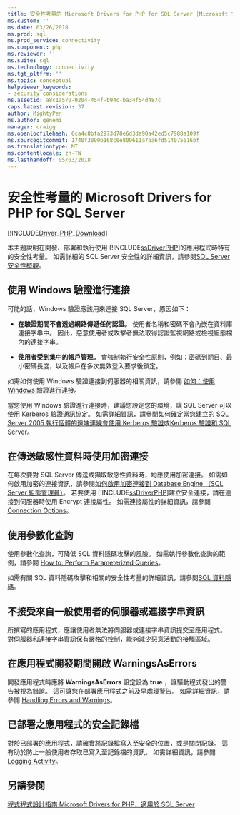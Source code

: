 ```yaml
---
title: 安全性考量的 Microsoft Drivers for PHP for SQL Server |Microsoft 文件
ms.custom: ''
ms.date: 03/26/2018
ms.prod: sql
ms.prod_service: connectivity
ms.component: php
ms.reviewer: ''
ms.suite: sql
ms.technology: connectivity
ms.tgt_pltfrm: ''
ms.topic: conceptual
helpviewer_keywords:
- security considerations
ms.assetid: a8c1a570-9204-454f-b94c-ba34f54d487c
caps.latest.revision: 37
author: MightyPen
ms.author: genemi
manager: craigg
ms.openlocfilehash: 6ca4c8bfa2973d78e6d3da90a42ed5c7988a109f
ms.sourcegitcommit: 1740f3090b168c0e809611a7aa6fd514075616bf
ms.translationtype: MT
ms.contentlocale: zh-TW
ms.lasthandoff: 05/03/2018
---
```

# <a name="security-considerations-for-the-microsoft-drivers-for-php-for-sql-server"></a>安全性考量的 Microsoft Drivers for PHP for SQL Server
[!INCLUDE[Driver_PHP_Download](../../includes/driver_php_download.md)]

本主題說明在開發、部署和執行使用 [!INCLUDE[ssDriverPHP](../../includes/ssdriverphp_md.md)]的應用程式時特有的安全性考量。 如需詳細的 SQL Server 安全性的詳細資訊，請參閱[SQL Server 安全性概觀](https://docs.microsoft.com/dotnet/framework/data/adonet/sql/overview-of-sql-server-security)。  
  
## <a name="connect-using-windows-authentication"></a>使用 Windows 驗證進行連接  
可能的話，Windows 驗證應該用來連接 SQL Server，原因如下：  
  
-   **在驗證期間不會透過網路傳遞任何認證。** 使用者名稱和密碼不會內嵌在資料庫連接字串中。 因此，惡意使用者或攻擊者無法取得認證監視網路或檢視組態檔內的連接字串。  
  
-   **使用者受到集中的帳戶管理。** 會強制執行安全性原則，例如；密碼到期日、最小密碼長度，以及帳戶在多次無效登入要求後鎖定。  
  
如需如何使用 Windows 驗證連接到伺服器的相關資訊，請參閱 [如何：使用 Windows 驗證進行連接](../../connect/php/how-to-connect-using-windows-authentication.md)。  
  
當您使用 Windows 驗證進行連接時，建議您設定您的環境，讓 SQL Server 可以使用 Kerberos 驗證通訊協定。 如需詳細資訊，請參閱[如何確定當您建立的 SQL Server 2005 執行個體的遠端連線會使用 Kerberos 驗證](https://support.microsoft.com/en-ca/help/909801/how-to-make-sure-that-you-are-using-kerberos-authentication-when-you-c)或[Kerberos 驗證和 SQL Server](https://msdn.microsoft.com/library/cc280744.aspx)。  
  
## <a name="use-encrypted-connections-when-transferring-sensitive-data"></a>在傳送敏感性資料時使用加密連接  
在每次要對 SQL Server 傳送或擷取敏感性資料時，均應使用加密連接。 如需如何啟用加密的連接資訊，請參閱[如何啟用加密連接到 Database Engine （SQL Server 組態管理員）](../../database-engine/configure-windows/enable-encrypted-connections-to-the-database-engine.md)。 若要使用 [!INCLUDE[ssDriverPHP](../../includes/ssdriverphp_md.md)]建立安全連接，請在連接到伺服器時使用 Encrypt 連接屬性。 如需連接屬性的詳細資訊，請參閱 [Connection Options](../../connect/php/connection-options.md)。  
  
## <a name="use-parameterized-queries"></a>使用參數化查詢  
使用參數化查詢，可降低 SQL 資料隱碼攻擊的風險。 如需執行參數化查詢的範例，請參閱 [How to: Perform Parameterized Queries](../../connect/php/how-to-perform-parameterized-queries.md)。  
  
如需有關 SQL 資料隱碼攻擊和相關的安全性考量的詳細資訊，請參閱[SQL 資料隱碼](https://msdn.microsoft.com/library/ms161953.aspx)。  
  
## <a name="do-not-accept-server-or-connection-string-information-from-end-users"></a>不接受來自一般使用者的伺服器或連接字串資訊  
所撰寫的應用程式，應讓使用者無法將伺服器或連接字串資訊提交至應用程式。 對伺服器和連接字串資訊保有嚴格的控制，能夠減少惡意活動的接觸區域。  
  
## <a name="turn-warningsaserrors-on-during-application-development"></a>在應用程式開發期間開啟 WarningsAsErrors  
開發應用程式時應將 **WarningsAsErrors** 設定設為 **true** ，讓驅動程式發出的警告被視為錯誤。 這可讓您在部署應用程式之前及早處理警告。 如需詳細資訊，請參閱 [Handling Errors and Warnings](../../connect/php/handling-errors-and-warnings.md)。  
  
## <a name="secure-logs-for-deployed-application"></a>已部署之應用程式的安全記錄檔  
對於已部署的應用程式，請確實將記錄檔寫入至安全的位置，或是關閉記錄。 這有助於防止一般使用者存取已寫入至記錄檔的資訊。 如需詳細資訊，請參閱 [Logging Activity](../../connect/php/logging-activity.md)。  
  
## <a name="see-also"></a>另請參閱  
[程式程式設計指南 Microsoft Drivers for PHP，適用於 SQL Server](../../connect/php/programming-guide-for-php-sql-driver.md)
  
